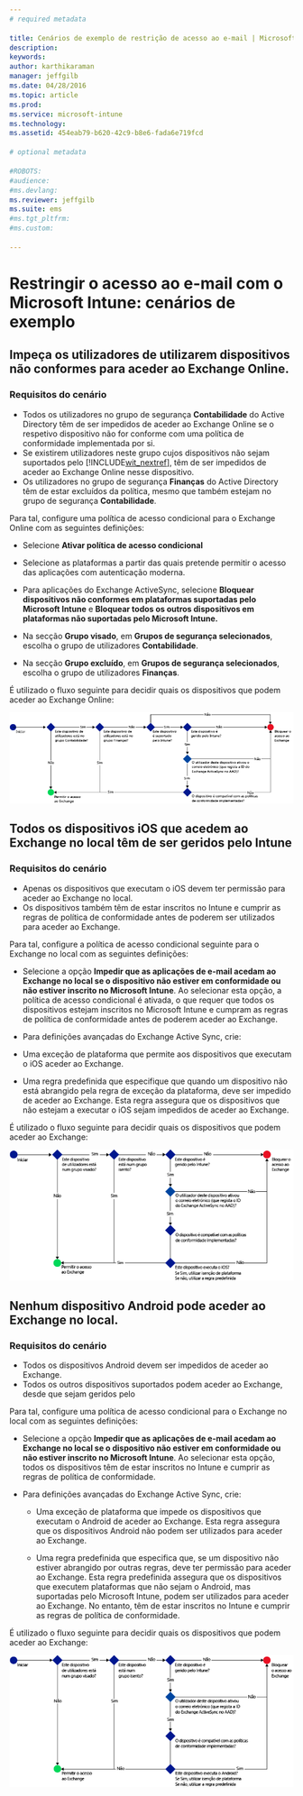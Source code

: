 ```yaml
---
# required metadata

title: Cenários de exemplo de restrição de acesso ao e-mail | Microsoft Intune
description:
keywords:
author: karthikaraman
manager: jeffgilb
ms.date: 04/28/2016
ms.topic: article
ms.prod:
ms.service: microsoft-intune
ms.technology:
ms.assetid: 454eab79-b620-42c9-b8e6-fada6e719fcd

# optional metadata

#ROBOTS:
#audience:
#ms.devlang:
ms.reviewer: jeffgilb
ms.suite: ems
#ms.tgt_pltfrm:
#ms.custom:

---
```


# Restringir o acesso ao e-mail com o Microsoft Intune: cenários de exemplo

## Impeça os utilizadores de utilizarem dispositivos não conformes para aceder ao Exchange Online.
### Requisitos do cenário
- Todos os utilizadores no grupo de segurança **Contabilidade** do Active Directory têm de ser impedidos de aceder ao Exchange Online se o respetivo dispositivo não for conforme com uma política de conformidade implementada por si.
- Se existirem utilizadores neste grupo cujos dispositivos não sejam suportados pelo [!INCLUDE[wit_nextref](../includes/wit_nextref_md.md)], têm de ser impedidos de aceder ao Exchange Online nesse dispositivo.
- Os utilizadores no grupo de segurança **Finanças** do Active Directory têm de estar excluídos da política, mesmo que também estejam no grupo de segurança **Contabilidade**.

Para tal, configure uma política de acesso condicional para o Exchange Online com as seguintes definições:

-   Selecione **Ativar política de acesso condicional**

- Selecione as plataformas a partir das quais pretende permitir o acesso das aplicações com autenticação moderna.
- Para aplicações do Exchange ActiveSync, selecione **Bloquear dispositivos não conformes em plataformas suportadas pelo Microsoft Intune** e **Bloquear todos os outros dispositivos em plataformas não suportadas pelo Microsoft Intune.**
-   Na secção **Grupo visado**, em **Grupos de segurança selecionados**, escolha o grupo de utilizadores **Contabilidade**.

-   Na secção **Grupo excluído**, em **Grupos de segurança selecionados**, escolha o grupo de utilizadores **Finanças**.


É utilizado o fluxo seguinte para decidir quais os dispositivos que podem aceder ao Exchange Online:

![Fluxo de acesso a dispositivos](./media/ConditionalAccess8-5.png)

## Todos os dispositivos iOS que acedem ao Exchange no local têm de ser geridos pelo Intune
### Requisitos do cenário
- Apenas os dispositivos que executam o iOS devem ter permissão para aceder ao Exchange no local.
- Os dispositivos também têm de estar inscritos no Intune e cumprir as regras de política de conformidade antes de poderem ser utilizados para aceder ao Exchange.

Para tal, configure a política de acesso condicional seguinte para o Exchange no local com as seguintes definições:

-   Selecione a opção **Impedir que as aplicações de e-mail acedam ao Exchange no local se o dispositivo não estiver em conformidade ou não estiver inscrito no Microsoft Intune**. Ao selecionar esta opção, a política de acesso condicional é ativada, o que requer que todos os dispositivos estejam inscritos no Microsoft Intune e cumpram as regras de política de conformidade antes de poderem aceder ao Exchange.

-   Para definições avançadas do Exchange Active Sync, crie:

  -   Uma exceção de plataforma que permite aos dispositivos que executam o iOS aceder ao Exchange.   

  -   Uma regra predefinida que especifique que quando um dispositivo não está abrangido pela regra de exceção da plataforma, deve ser impedido de aceder ao Exchange. Esta regra assegura que os dispositivos que não estejam a executar o iOS sejam impedidos de aceder ao Exchange.

É utilizado o fluxo seguinte para decidir quais os dispositivos que podem aceder ao Exchange:

![Fluxo de acesso a dispositivos](./media/ConditionalAccess8-3.png)

## Nenhum dispositivo Android pode aceder ao Exchange no local.
### Requisitos do cenário
- Todos os dispositivos Android devem ser impedidos de aceder ao Exchange.
- Todos os outros dispositivos suportados podem aceder ao Exchange, desde que sejam geridos pelo

Para tal, configure uma política de acesso condicional para o Exchange no local com as seguintes definições:

-   Selecione a opção **Impedir que as aplicações de e-mail acedam ao Exchange no local se o dispositivo não estiver em conformidade ou não estiver inscrito no Microsoft Intune**. Ao selecionar esta opção, todos os dispositivos têm de estar inscritos no Intune e cumprir as regras de política de conformidade.

- Para definições avançadas do Exchange Active Sync, crie:
  -   Uma exceção de plataforma que impede os dispositivos que executam o Android de aceder ao Exchange. Esta regra assegura que os dispositivos Android não podem ser utilizados para aceder ao Exchange.

  -   Uma regra predefinida que especifica que, se um dispositivo não estiver abrangido por outras regras, deve ter permissão para aceder ao Exchange. Esta regra predefinida assegura que os dispositivos que executem plataformas que não sejam o Android, mas suportadas pelo Microsoft Intune, podem ser utilizados para aceder ao Exchange. No entanto, têm de estar inscritos no Intune e cumprir as regras de política de conformidade.

É utilizado o fluxo seguinte para decidir quais os dispositivos que podem aceder ao Exchange:

![Fluxo de acesso a dispositivos](./media/ConditionalAccess8-4.png)


<!--HONumber=May16_HO2-->



